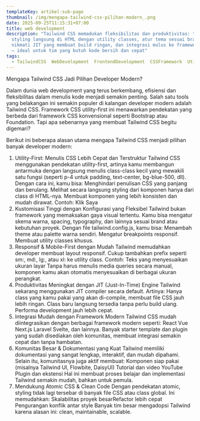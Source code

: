 ```yaml
---
templateKey: artikel-sub-page
thumbnail: /img/mengapa-tailwind-css-pilihan-modern_.png
date: 2025-09-25T11:15:31+07:00
title: web development
description: "Tailwind CSS memadukan fleksibilitas dan produktivitas: tulis
  styling langsung di HTML dengan utility classes, atur tema sesuai brand,
  nikmati JIT yang membuat build ringan, dan integrasi mulus ke framework modern
  — ideal untuk tim yang butuh kode bersih dan cepat"
tags:
  - TailwindCSS  WebDevelopment  FrontendDevelopment  CSSFramework  UtilityFirstCSS  ResponsiveDesign  ModernWeb  CleanCode  AtomicCSS  ProductivityBoost  WebDevTips  UIUXDesign  DeveloperTools  ReactJS  VueJS  NextJS  Laravel  Svelte
---
```



Mengapa Tailwind CSS Jadi Pilihan Developer Modern?

Dalam dunia web development yang terus berkembang, efisiensi dan fleksibilitas dalam menulis kode menjadi semakin penting. Salah satu tools yang belakangan ini semakin populer di kalangan developer modern adalah Tailwind CSS. Framework CSS utility-first ini menawarkan pendekatan yang berbeda dari framework CSS konvensional seperti Bootstrap atau Foundation. Tapi apa sebenarnya yang membuat Tailwind CSS begitu digemari?

Berikut ini beberapa alasan utama mengapa Tailwind CSS menjadi pilihan banyak developer modern:

1. Utility-First: Menulis CSS Lebih Cepat dan Terstruktur
   Tailwind CSS menggunakan pendekatan utility-first, artinya kamu membangun antarmuka dengan langsung menulis class-class kecil yang mewakili satu fungsi (seperti p-4 untuk padding, text-center, bg-blue-500, dll).
   Dengan cara ini, kamu bisa:
   Menghindari penulisan CSS yang panjang dan berulang.
   Melihat secara langsung styling dari komponen hanya dari class di HTML-nya.
   Membuat komponen yang lebih konsisten dan mudah dirawat.
   Contoh:
   Klik Saya
2. Kustomisasi Tinggi dengan Konfigurasi yang Fleksibel
   Tailwind bukan framework yang memaksakan gaya visual tertentu. Kamu bisa mengatur skema warna, spacing, typography, dan lainnya sesuai brand atau kebutuhan proyek.
   Dengan file tailwind.config.js, kamu bisa:
   Menambah theme atau palette warna sendiri.
   Mengatur breakpoints responsif.
   Membuat utility classes khusus.
3. Responsif & Mobile-First dengan Mudah
   Tailwind memudahkan developer membuat layout responsif. Cukup tambahkan prefix seperti sm:, md:, lg:, atau xl: ke utility class.
   Contoh:
   Teks yang menyesuaikan ukuran layar
   Tanpa harus menulis media queries secara manual, komponen kamu akan otomatis menyesuaikan di berbagai ukuran perangkat.
4. Produktivitas Meningkat dengan JIT (Just-In-Time) Engine
   Tailwind sekarang menggunakan JIT compiler secara default. Artinya:
   Hanya class yang kamu pakai yang akan di-compile, membuat file CSS jauh lebih ringan. 
   Class baru langsung tersedia tanpa perlu build ulang.
   Performa development jauh lebih cepat.
5. Integrasi Mudah dengan Framework Modern
   Tailwind CSS mudah diintegrasikan dengan berbagai framework modern seperti:
   React
   Vue
   Next.js
   Laravel
   Svelte, dan lainnya.
   Banyak starter template dan plugin yang sudah disediakan oleh komunitas, membuat integrasi semakin cepat dan tanpa hambatan.
6. Komunitas Besar & Dokumentasi yang Kuat
   Tailwind memiliki dokumentasi yang sangat lengkap, interaktif, dan mudah dipahami. Selain itu, komunitasnya juga aktif membuat:
   Komponen siap pakai (misalnya Tailwind UI, Flowbite, DaisyUI)
   Tutorial dan video YouTube
   Plugin dan ekstensi
   Hal ini membuat proses belajar dan implementasi Tailwind semakin mudah, bahkan untuk pemula.
7. Mendukung Atomic CSS & Clean Code
   Dengan pendekatan atomic, styling tidak lagi tersebar di banyak file CSS atau class global. Ini memudahkan:
   Skalabilitas proyek besarRefactor lebih cepat
   Pengurangan konflik antar style
   Banyak tim besar mengadopsi Tailwind karena alasan ini: clean, maintainable, scalable.